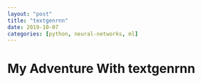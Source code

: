 ```yaml
---
layout: "post"
title: "textgenrnn"
date: 2019-10-07
categories: [python, neural-networks, ml]
---
```

# My Adventure With textgenrnn
